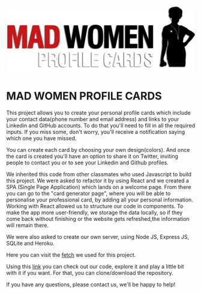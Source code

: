 ![alt text](./web/version-0-react/src/images/MadWomenLogo_1v2.svg)

# MAD WOMEN PROFILE CARDS

This project allows you to create your personal profile cards which include your contact data(phone number and email address) and links to your Linkedin and GitHub accounts. To do that you'll need to fill in all the required inputs. If you miss some, don't worry, you'll receive a notification saying which one you have missed.

You can create each card by choosing your own design(colors). And once the card is created you'll have an option to share it on Twitter, inviting people to contact you or to see your Linkedin and Github profiles.

We inherited this code from other classmates who used Javascript to build this project. We were asked to refactor it by using React and we created a SPA (Single Page Application) which lands on a welcome page. From there you can go to the "card generator page", where you will be able to personalise your professional card, by adding all your personal information. 
Working with React allowed us to structure our code in components. To make the app more user-friendly, we storage the data locally, so if they come back without finishing or the website gets refreshed,the information will remain there.

We were also asked to create our own server, using Node JS, Express JS, SQLite and Heroku.

Here you can visit the [fetch](https://us-central1-awesome-cards-cf6f0.cloudfunctions.net/card/) we used for this project.

Using this [link](https://github.com/Adalab/project-promo-l-module-3-team-4.git) you can check out our code, explore it and play a little bit with it if you want. For that, you can clone/download the repository.

If you have any questions, please contact us, we'll be happy to help!

